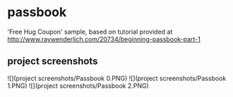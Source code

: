 passbook
========
'Free Hug Coupon' sample, based on tutorial provided at http://www.raywenderlich.com/20734/beginning-passbook-part-1

## project screenshots

![](project screenshots/Passbook 0.PNG)
![](project screenshots/Passbook 1.PNG)
![](project screenshots/Passbook 2.PNG)
